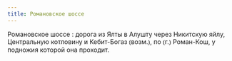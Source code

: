 ```yaml
---
title: Романовское шоссе
---
```


Романовское шоссе
: дорога из Ялты в Алушту через Никитскую яйлу, Центральную котловину и Кебит-Богаз ⦅возм.⦆, по ⦅г.⦆ Роман-Кош, у подножия которой она проходит.
